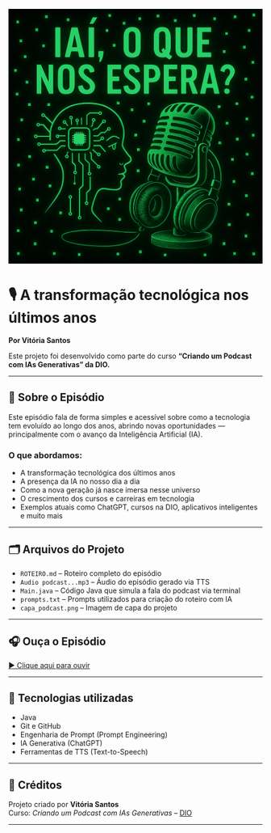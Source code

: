 ![Capa do Podcast](Copilot_20250628_005828.png)

<p align="center">
  
</p>

# 🎙️ A transformação tecnológica nos últimos anos
**Por Vitória Santos**

Este projeto foi desenvolvido como parte do curso **“Criando um Podcast com IAs Generativas” da DIO.**

---

## 🧠 Sobre o Episódio

Este episódio fala de forma simples e acessível sobre como a tecnologia tem evoluído ao longo dos anos, abrindo novas oportunidades — principalmente com o avanço da Inteligência Artificial (IA).

### O que abordamos:
- A transformação tecnológica dos últimos anos
- A presença da IA no nosso dia a dia
- Como a nova geração já nasce imersa nesse universo
- O crescimento dos cursos e carreiras em tecnologia
- Exemplos atuais como ChatGPT, cursos na DIO, aplicativos inteligentes e muito mais

---

## 🗂️ Arquivos do Projeto

- `ROTEIRO.md` – Roteiro completo do episódio
- `Audio podcast...mp3` – Áudio do episódio gerado via TTS
- `Main.java` – Código Java que simula a fala do podcast via terminal
- `prompts.txt` – Prompts utilizados para criação do roteiro com IA
- `capa_podcast.png` – Imagem de capa do projeto

---


## 🎧 Ouça o Episódio

[▶️ Clique aqui para ouvir](episodio1.mp3)


---

## 🚀 Tecnologias utilizadas

- Java
- Git e GitHub
- Engenharia de Prompt (Prompt Engineering)
- IA Generativa (ChatGPT)
- Ferramentas de TTS (Text-to-Speech)

---

## 📢 Créditos

Projeto criado por **Vitória Santos**  
Curso: *Criando um Podcast com IAs Generativas* – [DIO](https://www.dio.me)

---
